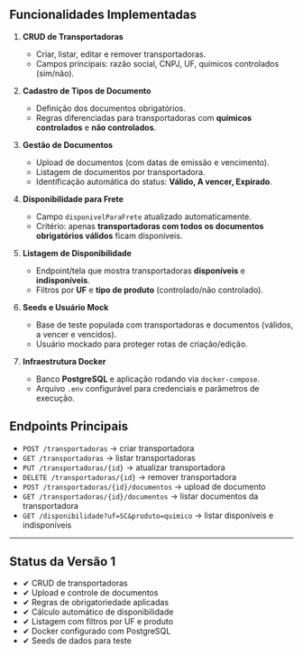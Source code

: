 ## Funcionalidades Implementadas

1. **CRUD de Transportadoras**  
   - Criar, listar, editar e remover transportadoras.  
   - Campos principais: razão social, CNPJ, UF, químicos controlados (sim/não).  

2. **Cadastro de Tipos de Documento**  
   - Definição dos documentos obrigatórios.  
   - Regras diferenciadas para transportadoras com **químicos controlados** e **não controlados**.  

3. **Gestão de Documentos**  
   - Upload de documentos (com datas de emissão e vencimento).  
   - Listagem de documentos por transportadora.  
   - Identificação automática do status: **Válido, A vencer, Expirado**.  

4. **Disponibilidade para Frete**  
   - Campo `disponivelParaFrete` atualizado automaticamente.  
   - Critério: apenas **transportadoras com todos os documentos obrigatórios válidos** ficam disponíveis.  

5. **Listagem de Disponibilidade**  
   - Endpoint/tela que mostra transportadoras **disponíveis** e **indisponíveis**.  
   - Filtros por **UF** e **tipo de produto** (controlado/não controlado).  

6. **Seeds e Usuário Mock**  
   - Base de teste populada com transportadoras e documentos (válidos, a vencer e vencidos).  
   - Usuário mockado para proteger rotas de criação/edição.  

7. **Infraestrutura Docker**  
   - Banco **PostgreSQL** e aplicação rodando via `docker-compose`.  
   - Arquivo `.env` configurável para credenciais e parâmetros de execução.  

## Endpoints Principais

- `POST /transportadoras` → criar transportadora  
- `GET /transportadoras` → listar transportadoras  
- `PUT /transportadoras/{id}` → atualizar transportadora  
- `DELETE /transportadoras/{id}` → remover transportadora  
- `POST /transportadoras/{id}/documentos` → upload de documento  
- `GET /transportadoras/{id}/documentos` → listar documentos da transportadora  
- `GET /disponibilidade?uf=SC&produto=quimico` → listar disponíveis e indisponíveis  

---

## Status da Versão 1
- ✔ CRUD de transportadoras  
- ✔ Upload e controle de documentos  
- ✔ Regras de obrigatoriedade aplicadas  
- ✔ Cálculo automático de disponibilidade  
- ✔ Listagem com filtros por UF e produto  
- ✔ Docker configurado com PostgreSQL  
- ✔ Seeds de dados para teste  

